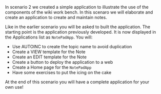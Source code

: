  In scenario 2 we created a simple application to illustrate the use of the components of the wiki work bench. In this scenaro we will elaborate and create an application to create and maintain notes.

 Like in the earlier scenario you will be asked to built the application. The starting point is the application previously developed. It is now displayed in the Applications list as `NotePadApp`. You will:

* Use AUTOINC to create the topic name to avoid duplication
* Create a VIEW template for the Note
* Create an EDIT template for the Note
* Create a button to deploy the application to a web
* Create a Home page for the `NotePadApp`
* Have some exercises to put the icing on the cake

 At the end of this scenario you will have a complete application for your own use!

